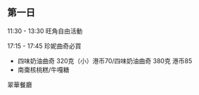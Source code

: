 ## 第一日

11:30 - 13:30 旺角自由活動

17:15 - 17:45 珍妮曲奇必買


* 四味奶油曲奇 320克（小）港币70/四味奶油曲奇 380克 港币85
* 南棗核桃糕/牛嘎糖
 

翠華餐廳
